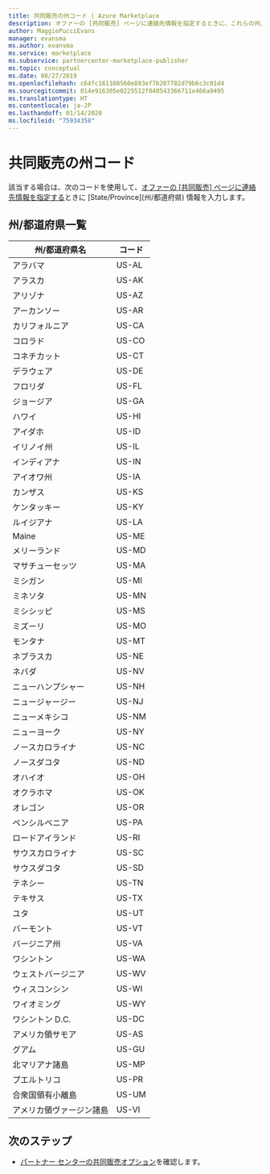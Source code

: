 ```yaml
---
title: 共同販売の州コード | Azure Marketplace
description: オファーの [共同販売] ページに連絡先情報を指定するときに、これらの州/都道府県コードを使用します。
author: MaggiePucciEvans
manager: evansma
ms.author: evansma
ms.service: marketplace
ms.subservice: partnercenter-marketplace-publisher
ms.topic: conceptual
ms.date: 08/27/2019
ms.openlocfilehash: c64fc161108560e893ef7b207782d79b6c3c01d4
ms.sourcegitcommit: 014e916305e0225512f040543366711e466a9495
ms.translationtype: HT
ms.contentlocale: ja-JP
ms.lasthandoff: 01/14/2020
ms.locfileid: "75934358"
---
```

# <a name="co-sell-state-codes"></a>共同販売の州コード

該当する場合は、次のコードを使用して、[オファーの [共同販売] ページに連絡先情報を指定する](commercial-marketplace-co-sell.md#contacts)ときに [State/Province]\(州/都道府県\) 情報を入力します。

## <a name="stateprovince-table"></a>州/都道府県一覧

|   州/都道府県名               |   コード    |
|-------------------------------------|-----------|
| アラバマ                             | US-AL     |
| アラスカ                              | US-AK     |
| アリゾナ                             | US-AZ     |
| アーカンソー                            | US-AR     |
| カリフォルニア                          | US-CA     |
| コロラド                            | US-CO     |
| コネチカット                         | US-CT     |
| デラウェア                            | US-DE     |
| フロリダ                             | US-FL     |
| ジョージア                             | US-GA     |
| ハワイ                              | US-HI     |
| アイダホ                               | US-ID     |
| イリノイ州                            | US-IL     |
| インディアナ                             | US-IN     |
| アイオワ州                                | US-IA     |
| カンザス                              | US-KS     |
| ケンタッキー                            | US-KY     |
| ルイジアナ                           | US-LA     |
| Maine                               | US-ME     |
| メリーランド                            | US-MD     |
| マサチューセッツ                       | US-MA     |
| ミシガン                            | US-MI     |
| ミネソタ                           | US-MN     |
| ミシシッピ                         | US-MS     |
| ミズーリ                            | US-MO     |
| モンタナ                             | US-MT     |
| ネブラスカ                            | US-NE     |
| ネバダ                              | US-NV     |
| ニューハンプシャー                       | US-NH     |
| ニュージャージー                          | US-NJ     |
| ニューメキシコ                          | US-NM     |
| ニューヨーク                            | US-NY     |
| ノースカロライナ                      | US-NC     |
| ノースダコタ                        | US-ND     |
| オハイオ                                | US-OH     |
| オクラホマ                            | US-OK     |
| オレゴン                              | US-OR     |
| ペンシルベニア                        | US-PA     |
| ロードアイランド                        | US-RI     |
| サウスカロライナ                      | US-SC     |
| サウスダコタ                        | US-SD     |
| テネシー                           | US-TN     |
| テキサス                               | US-TX     |
| ユタ                                | US-UT     |
| バーモント                             | US-VT     |
| バージニア州                            | US-VA     |
| ワシントン                          | US-WA     |
| ウェストバージニア                       | US-WV     |
| ウィスコンシン                           | US-WI     |
| ワイオミング                             | US-WY     |
| ワシントン D.C.                | US-DC     |
| アメリカ領サモア                      | US-AS     |
| グアム                                | US-GU     |
| 北マリアナ諸島            | US-MP     |
| プエルトリコ                         | US-PR     |
| 合衆国領有小離島 | US-UM    |
|アメリカ領ヴァージン諸島                 | US-VI     |

## <a name="next-steps"></a>次のステップ

- [パートナー センターの共同販売オプション](./commercial-marketplace-co-sell.md)を確認します。